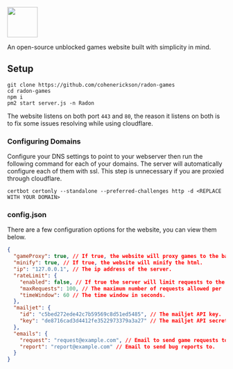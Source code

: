 <img height="70px" src="https://raw.githubusercontent.com/Radon-Games/Radon-Games/main/public/img/banner.svg"></img>

An open-source unblocked games website built with simplicity in mind.

## Setup
```
git clone https://github.com/cohenerickson/radon-games
cd radon-games
npm i
pm2 start server.js -n Radon
```

The website listens on both port `443` and `80`, the reason it listens on both is to fix some issues resolving while using cloudflare.


### Configuring Domains
Configure your DNS settings to point to your webserver then run the following command for each of your domains. The server will automatically configure each of them with ssl. This step is unnecessary if you are proxied through cloudflare.
```
certbot certonly --standalone --preferred-challenges http -d <REPLACE WITH YOUR DOMAIN>
```


### config.json
There are a few configuration options for the website, you can view them below.
```json
{
  "gameProxy": true, // If true, the website will proxy games to the backend server.
  "minify": true, // If true, the website will minify the html.
  "ip": "127.0.0.1", // The ip address of the server.
  "rateLimit": {
    "enabled": false, // If true the server will limit requests to the specified rate.
    "maxRequests": 100, // The maximum number of requests allowed per 'timeWindow'.
    "timeWindow": 60 // The time window in seconds.
  },
  "mailjet": {
    "id": "c5bed272ede42c7b59569c8d51ed5485", // The mailjet API key.
    "key": "de8716cad3d4412fe3522973379a3a27" // The mailjet API secret.
  },
  "emails": {
    "request": "request@example.com", // Email to send game requests to.
    "report": "report@example.com" // Email to send bug reports to.
  }
}
```
